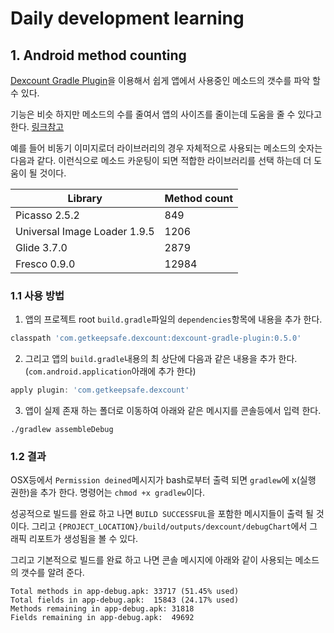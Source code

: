 # Daily development learning
## 1. Android method counting 
[Dexcount Gradle Plugin](https://github.com/KeepSafe/dexcount-gradle-plugin)을 이용해서 쉽게 앱에서 사용중인 메소드의 갯수를 파악 할 수 있다.

기능은 비슷 하지만 메소드의 수를 줄여서 앱의 사이즈를 줄이는데 도움을 줄 수 있다고 한다. [링크참고](http://jeroenmols.com/blog/2016/05/06/methodcount/)

예를 들어 비동기 이미지로더 라이브러리의 경우 자체적으로 사용되는 메소드의 숫자는 다음과 같다. 이런식으로 메소드 카운팅이 되면 적합한 라이브러리를 선택 하는데 더 도움이 될 것이다. 

Library | Method count  
--- | ---  
Picasso 2.5.2 | 849  
Universal Image Loader 1.9.5 | 1206  
Glide 3.7.0 | 2879   
Fresco 0.9.0 | 12984

 
### 1.1 사용 방법  
1. 앱의 프로젝트 root `build.gradle`파일의 `dependencies`항목에 내용을 추가 한다. 

```gradle
classpath 'com.getkeepsafe.dexcount:dexcount-gradle-plugin:0.5.0'
```

2. 그리고 앱의 `build.gradle`내용의 최 상단에 다음과 같은 내용을 추가 한다. (`com.android.application`아래에 추가 한다)

```gradle
apply plugin: 'com.getkeepsafe.dexcount'
```

3. 앱이 실제 존재 하는 폴더로 이동하여 아래와 같은 메시지를 콘솔등에서 입력 한다. 

```
./gradlew assembleDebug
```

### 1.2 결과 
OSX등에서 `Permission deined`메시지가 bash로부터 출력 되면 `gradlew`에 x(실행 권한)을 추가 한다. 명령어는 `chmod +x gradlew`이다.

성공적으로 빌드를 완료 하고 나면 `BUILD SUCCESSFUL`을 포함한 메시지들이 출력 될 것이다. 그리고 `{PROJECT_LOCATION}/build/outputs/dexcount/debugChart`에서 그래픽 리포트가 생성됨을 볼 수 있다.

그리고 기본적으로 빌드를 완료 하고 나면 콘솔 메시지에 아래와 같이 사용되는 메소드의 갯수를 알려 준다.
 
```
Total methods in app-debug.apk: 33717 (51.45% used)
Total fields in app-debug.apk:  15843 (24.17% used)
Methods remaining in app-debug.apk: 31818
Fields remaining in app-debug.apk:  49692
```

